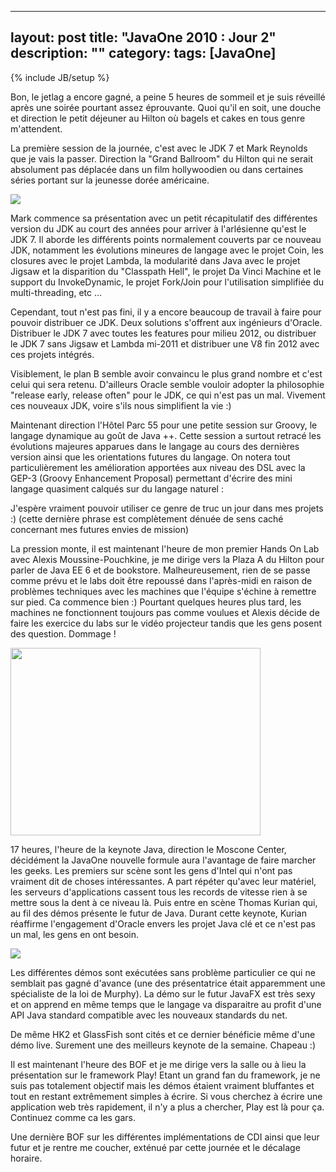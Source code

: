 
---
layout: post
title: "JavaOne 2010 : Jour 2"
description: ""
category: 
tags: [JavaOne]
---
{% include JB/setup %}

Bon, le jetlag a encore gagné, a peine 5 heures de sommeil et je suis réveillé après une soirée pourtant assez éprouvante. Quoi qu'il en soit, une douche et direction le petit déjeuner au Hilton où bagels et cakes en tous genre m'attendent. 


La première session de la journée, c'est avec le JDK 7 et Mark Reynolds que je vais la passer. Direction la "Grand Ballroom" du Hilton qui ne serait absolument pas déplacée dans un film hollywoodien ou dans certaines séries portant sur la jeunesse dorée américaine.

<a href="http://picasaweb.google.com/lh/photo/zyjCW7XDyu7xC7ip78mjbQ?feat=embedwebsite"><img src="http://lh3.ggpht.com/_41-FQi25q3g/TJ44FWSnadI/AAAAAAAAAd8/i2s4W1D_HdI/s400/IMG_0278.JPG" /></a>

Mark commence sa présentation avec un petit récapitulatif des différentes version du JDK au court des années pour arriver à l'arlésienne qu'est le JDK 7. Il aborde les différents points normalement couverts par ce nouveau JDK, notamment les évolutions mineures de langage avec le projet Coin, les closures avec le projet Lambda, la modularité dans Java avec le projet Jigsaw et la disparition du "Classpath Hell", le projet Da Vinci Machine et le support du InvokeDynamic, le projet Fork/Join pour l'utilisation simplifiée du multi-threading, etc ...

Cependant, tout n'est pas fini, il y a encore beaucoup de travail à faire pour pouvoir distribuer ce JDK. Deux solutions s'offrent aux ingénieurs d'Oracle. Distribuer le JDK 7 avec toutes les features pour milieu 2012, ou distribuer le JDK 7 sans Jigsaw et Lambda mi-2011 et distribuer une V8 fin 2012 avec ces projets intégrés.

Visiblement, le plan B semble avoir convaincu le plus grand nombre et c'est celui qui sera retenu. D'ailleurs Oracle semble vouloir adopter la philosophie "release early, release often" pour le JDK, ce qui n'est pas un mal. Vivement ces nouveaux JDK, voire s'ils nous simplifient la vie :)

Maintenant direction l'Hôtel Parc 55 pour une petite session sur Groovy, le langage dynamique au goût de Java ++. Cette session a surtout retracé les évolutions majeures apparues dans le langage au cours des dernières version ainsi que les orientations futures du langage. On notera tout particulièrement les amélioration apportées aux niveau des DSL avec la GEP-3 (Groovy Enhancement Proposal) permettant d'écrire des mini langage quasiment calqués sur du langage naturel :

<script src="https://gist.github.com/2569986.js?file=dsl.groovy"> </script>

J'espère vraiment pouvoir utiliser ce genre de truc un jour dans mes projets :) (cette dernière phrase est complètement dénuée de sens caché concernant mes futures envies de mission)


La pression monte, il est maintenant l'heure de mon premier Hands On Lab avec Alexis Moussine-Pouchkine, je me dirige vers la Plaza A du Hilton pour parler de Java EE 6 et de bookstore. Malheureusement,  rien de se passe comme prévu et le labs doit être repoussé dans l'après-midi en raison de problèmes techniques avec les machines que l'équipe s'échine à remettre sur pied. Ca commence bien :) Pourtant quelques heures plus tard, les machines ne fonctionnent toujours pas comme voulues et Alexis décide de faire les exercice du labs sur le vidéo projecteur tandis que les gens posent des question. Dommage !

<a href="http://picasaweb.google.com/lh/photo/vnw74GZDZ6D8ICNc21JFTg?feat=embedwebsite"><img src="http://lh4.ggpht.com/_41-FQi25q3g/TJ43q_BuYLI/AAAAAAAAAdc/BBy7NFo3hFA/s400/IMG_0282.JPG" height="300" width="400" /></a>

17 heures, l'heure de la keynote Java, direction le Moscone Center, décidément la JavaOne nouvelle formule aura l'avantage de faire marcher les geeks. Les premiers sur scène sont les gens d'Intel qui n'ont pas vraiment dit de choses intéressantes. A part répéter qu'avec leur matériel, les serveurs d'applications cassent tous les records de vitesse rien à se mettre sous la dent à ce niveau là. Puis entre en scène Thomas Kurian qui, au fil des démos présente le futur de Java. Durant cette keynote, Kurian réaffirme l'engagement d'Oracle envers les projet Java clé et ce n'est pas un mal, les gens en ont besoin.

<a href="http://picasaweb.google.com/lh/photo/Rm4WKTMjNLqDDgo2t8cE9w?feat=embedwebsite"><img src="http://lh4.ggpht.com/_41-FQi25q3g/TJ43aPyN7-I/AAAAAAAAAdI/oCFUgoZVnuw/s400/IMG_0283.JPG" /></a>

Les différentes démos sont exécutées sans problème particulier ce qui ne semblait pas gagné d'avance (une des présentatrice était apparemment une spécialiste de la loi de Murphy). La démo sur le futur JavaFX est très sexy et on apprend en même temps que le langage va disparaitre au profit d'une API Java standard compatible avec les nouveaux standards du net.

De même HK2 et GlassFish sont cités et ce dernier bénéficie même d'une démo live. Surement une des meilleurs keynote de la semaine. Chapeau :)


Il est maintenant l'heure des BOF et je me dirige vers la salle ou à lieu la présentation sur le framework Play! Etant un grand fan du framework, je ne suis pas totalement objectif mais les démos étaient vraiment bluffantes et tout en restant extrêmement simples à écrire. Si vous cherchez à écrire une application web très rapidement, il n'y a plus a chercher, Play est là pour ça. Continuez comme ca les gars.

Une dernière BOF sur les différentes implémentations de CDI ainsi que leur futur et je rentre me coucher, exténué par cette journée et le décalage horaire.